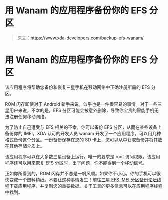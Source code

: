 # 用 Wanam 的应用程序备份你的 EFS 分区

> 原文：<https://www.xda-developers.com/backup-efs-wanam/>

# 用 Wanam 的应用程序备份你的 EFS 分区

该应用程序将帮助您备份和恢复三星手机在移动网络中正确注册所需的 EFS 分区。

ROM 闪存即使对于 Android 新手来说，似乎也是一件很容易的事情。对于一些三星用户来说，不幸的是，EFS 分区可能会被意外删除，导致你宝贵的智能手机无法注册任何移动网络。

为了防止自己遭受与 EFS 相关的不幸，你可以备份 EFS 分区，从而在某些设备上备份你的 IMEI。XDA 认可的开发人员 wanam 开发了一个应用程序，可以用几种格式备份这个分区。一份备份保存在您的 SD 卡上，您可以从中获取备份并将其放在其他存储介质上。

该应用程序可以在大多数三星设备上运行。唯一的要求是 root 访问权限。该应用程序还可以用来恢复 EFS 分区时，出了问题，你不能得到一个移动信号。

正如你所看到的，ROM 闪存并不总是一帆风顺。如果你不小心，你的手机可以很快变成一个塑料镇纸。不要让这种事情发生！前往[三星 EFS IMEI 分区备份论坛线程](http://forum.xda-developers.com/android/apps-games/app-samsung-efs-imei-partition-backup-t2955110)下载应用程序，并复制您的重要数据。关于工具的更多信息可以在应用程序线程中找到。